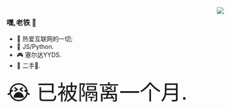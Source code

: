 <img align="right" src="https://github-readme-stats.vercel.app/api?username=kongdf&theme=github_dark&show_icons=true">

### 嘿,老铁 👋

- :orange_book: 热爱互联网的一切;
- :hammer: JS/Python.
- :video_game: 塞尔达YYDS.
- :musical_note: 二手:rose:.

<!-- - :hammer: Creator of applications and frameworks
- :ram: Founder the ObjCCN
- :meat_on_bone: Meat lover -->

 <font size=8>:sob: 已被隔离一个月.</font>
<!-- <details> -->
<!-- <summary>待补充</summary> -->
<!-- <p > :sob: 已被隔离一个月.<p> -->
<!-- </details> -->
